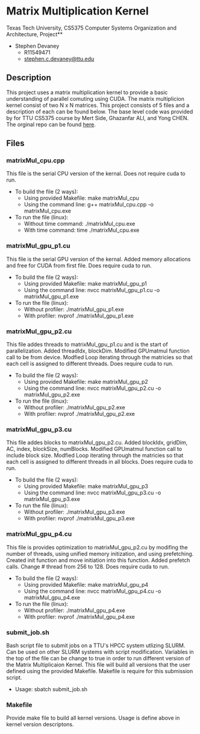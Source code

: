 # Matrix Multiplication Kernel
Texas Tech University, CS5375 Computer Systems Organization and Architecture, Project**
* Stephen Devaney
  * R11549471
  * stephen.c.devaney@ttu.edu

## Description
This project uses a matrix multiplication kernel to provide a basic understanding of parallel comuting using CUDA.
The matrix multiplicion kernel consist of two N x N matrices. This project consists of 5 files and a description 
of each can be found below. The base level code was provided by for TTU CS5375 course by Mert Side, Ghazanfar ALI, 
and Yong CHEN. The orginal repo can be found [here](https://github.com/mertside/CS5375_GPU_Lecture).

## Files
### matrixMul_cpu.cpp
This file is the serial CPU version of the kernal. Does not require cuda to run.
* To build the file (2 ways):
  * Using provided Makefile: make matrixMul_cpu
  * Using the command line: g++ matrixMul_cpu.cpp -o matrixMul_cpu.exe
* To run the file (linux):
  * Without time command: ./matrixMul_cpu.exe
  * With time command: time ./matrixMul_cpu.exe
  
### matrixMul_gpu_p1.cu
This file is the serial GPU version of the kernal. Added memory allocations and free for CUDA from first file. Does require cuda to run.
* To build the file (2 ways):
  * Using provided Makefile: make matrixMul_gpu_p1
  * Using the command line: nvcc matrixMul_gpu_p1.cu -o matrixMul_gpu_p1.exe
* To run the file (linux):
  * Without profiler: ./matrixMul_gpu_p1.exe
  * With profiler: nvprof  ./matrixMul_gpu_p1.exe
  
### matrixMul_gpu_p2.cu
This file addes threads to matrixMul_gpu_p1.cu and is the start of parallelization. Added threadIdx, blockDim. Modified GPUmatmul function call to be from device. Modfied Loop iterating through the matricies so that each cell is assigned to different threads. Does require cuda to run.
* To build the file (2 ways):
  * Using provided Makefile: make matrixMul_gpu_p2
  * Using the command line: nvcc matrixMul_gpu_p2.cu -o matrixMul_gpu_p2.exe
* To run the file (linux):
  * Without profiler: ./matrixMul_gpu_p2.exe
  * With profiler: nvprof  ./matrixMul_gpu_p2.exe
  
### matrixMul_gpu_p3.cu
This file addes blocks to matrixMul_gpu_p2.cu. Added blockIdx, gridDim, AC, index, blockSize, numBlocks. Modified GPUmatmul function call to include block size. Modfied Loop iterating through the matricies so that each cell is assigned to different threads in all blocks. Does require cuda to run.
* To build the file (2 ways):
  * Using provided Makefile: make matrixMul_gpu_p3
  * Using the command line: nvcc matrixMul_gpu_p3.cu -o matrixMul_gpu_p3.exe
* To run the file (linux):
  * Without profiler: ./matrixMul_gpu_p3.exe
  * With profiler: nvprof  ./matrixMul_gpu_p3.exe
  
### matrixMul_gpu_p4.cu
This file is provides optimization to matrixMul_gpu_p2.cu by modifing the number of threads, using unified memory initization, and using prefetching. Created init function and move initiation into this function. Added prefetch calls. Change # thread from 256 to 128. Does require cuda to run.
* To build the file (2 ways):
  * Using provided Makefile: make matrixMul_gpu_p4
  * Using the command line: nvcc matrixMul_gpu_p4.cu -o matrixMul_gpu_p4.exe
* To run the file (linux):
  * Without profiler: ./matrixMul_gpu_p4.exe
  * With profiler: nvprof  ./matrixMul_gpu_p4.exe
  
### submit_job.sh
Bash script file to submit jobs on a TTU's HPCC system utlizing SLURM. Can be used on other SLURM systems with script modification. Variables in the top of the file can be change to true in order to run different version of the Matrix Multiplicaion Kernel. This file will build all versions that the user defined using the provided Makefile. Makefile is require for this submission script.
* Usage: sbatch submit_job.sh

### Makefile
Provide make file to build all kernel versions. Usage is define above in kernel version descriptons.
